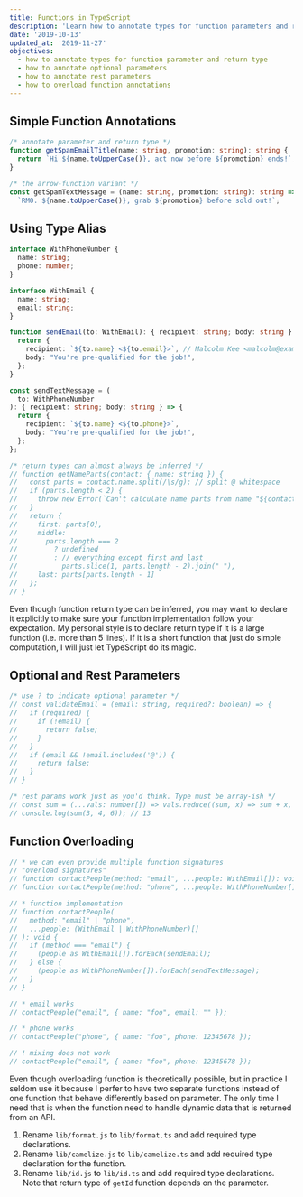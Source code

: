 ```yaml
---
title: Functions in TypeScript
description: 'Learn how to annotate types for function parameters and returns.'
date: '2019-10-13'
updated_at: '2019-11-27'
objectives:
  - how to annotate types for function parameter and return type
  - how to annotate optional parameters
  - how to annotate rest parameters
  - how to overload function annotations
---
```


## Simple Function Annotations

```ts live
/* annotate parameter and return type */
function getSpamEmailTitle(name: string, promotion: string): string {
  return `Hi ${name.toUpperCase()}, act now before ${promotion} ends!`;
}

/* the arrow-function variant */
const getSpamTextMessage = (name: string, promotion: string): string =>
  `RM0. ${name.toUpperCase()}, grab ${promotion} before sold out!`;
```

## Using Type Alias

```ts live
interface WithPhoneNumber {
  name: string;
  phone: number;
}

interface WithEmail {
  name: string;
  email: string;
}

function sendEmail(to: WithEmail): { recipient: string; body: string } {
  return {
    recipient: `${to.name} <${to.email}>`, // Malcolm Kee <malcolm@example.com>
    body: "You're pre-qualified for the job!",
  };
}

const sendTextMessage = (
  to: WithPhoneNumber
): { recipient: string; body: string } => {
  return {
    recipient: `${to.name} <${to.phone}>`,
    body: "You're pre-qualified for the job!",
  };
};

/* return types can almost always be inferred */
// function getNameParts(contact: { name: string }) {
//   const parts = contact.name.split(/\s/g); // split @ whitespace
//   if (parts.length < 2) {
//     throw new Error(`Can't calculate name parts from name "${contact.name}"`);
//   }
//   return {
//     first: parts[0],
//     middle:
//       parts.length === 2
//         ? undefined
//         : // everything except first and last
//           parts.slice(1, parts.length - 2).join(" "),
//     last: parts[parts.length - 1]
//   };
// }
```

Even though function return type can be inferred, you may want to declare it explicitly to make sure your function implementation follow your expectation. My personal style is to declare return type if it is a large function (i.e. more than 5 lines). If it is a short function that just do simple computation, I will just let TypeScript do its magic.

## Optional and Rest Parameters

```ts live
/* use ? to indicate optional parameter */
// const validateEmail = (email: string, required?: boolean) => {
//   if (required) {
//     if (!email) {
//       return false;
//     }
//   }
//   if (email && !email.includes('@')) {
//     return false;
//   }
// }

/* rest params work just as you'd think. Type must be array-ish */
// const sum = (...vals: number[]) => vals.reduce((sum, x) => sum + x, 0);
// console.log(sum(3, 4, 6)); // 13
```

## Function Overloading

```ts live
// * we can even provide multiple function signatures
// "overload signatures"
// function contactPeople(method: "email", ...people: WithEmail[]): void;
// function contactPeople(method: "phone", ...people: WithPhoneNumber[]): void;

// * function implementation
// function contactPeople(
//   method: "email" | "phone",
//   ...people: (WithEmail | WithPhoneNumber)[]
// ): void {
//   if (method === "email") {
//     (people as WithEmail[]).forEach(sendEmail);
//   } else {
//     (people as WithPhoneNumber[]).forEach(sendTextMessage);
//   }
// }

// * email works
// contactPeople("email", { name: "foo", email: "" });

// * phone works
// contactPeople("phone", { name: "foo", phone: 12345678 });

// ! mixing does not work
// contactPeople("email", { name: "foo", phone: 12345678 });
```

Even though overloading function is theoretically possible, but in practice I seldom use it because I perfer to have two separate functions instead of one function that behave differently based on parameter. The only time I need that is when the function need to handle dynamic data that is returned from an API.

<Exercise title="Do It: Convert JavaScript to TypeScript">

1. Rename `lib/format.js` to `lib/format.ts` and add required type declarations.
1. Rename `lib/camelize.js` to `lib/camelize.ts` and add required type declaration for the function.
1. Rename `lib/id.js` to `lib/id.ts` and add required type declarations. Note that return type of `getId` function depends on the parameter.

</Exercise>
